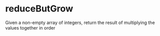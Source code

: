 # reduceButGrow
Given a non-empty array of integers, return the result of multiplying the values together in order
